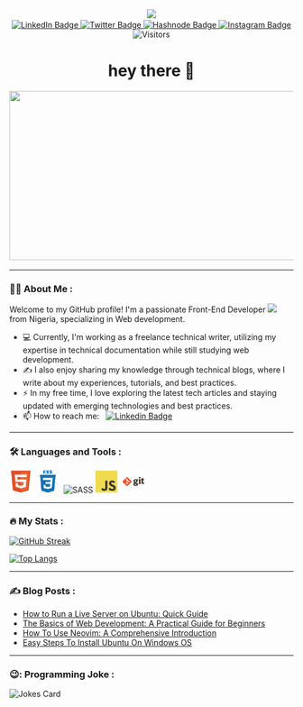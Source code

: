 <div id="header" align="center">
  <img src="https://media.giphy.com/media/M9gbBd9nbDrOTu1Mqx/giphy.gif" width="100"/>
</div>

<div id="badges" align="center">
  <a href="https://www.linkedin.com/in/graham-boyle-556471250">
    <img src="https://img.shields.io/badge/LinkedIn-gray?style=for-the-badge&logo=linkedin&logoColor=white" alt="LinkedIn Badge"/>
  </a>
  <a href="https://twitter.com/Dev__Grey">
    <img src="https://img.shields.io/badge/Twitter-blue?style=for-the-badge&logo=twitter&logoColor=white" alt="Twitter Badge"/>
  </a>
 <a href="https://greyboyle.hashnode.dev">
    <img src="https://img.shields.io/badge/Hashnode-purple?style=for-the-badge&logo=hashnode&logoColor=white" alt="Hashnode Badge"/>
  </a>
 <a href="https://instagram.com/greybillions">
    <img src="https://img.shields.io/badge/Instagram-brown?style=for-the-badge&logo=instagram&logoColor=white" alt="Instagram Badge"/>
  </a>
</div>

<div align="center">
    <img src="https://komarev.com/ghpvc/?username=greybillions&style=flat-square&color=green" alt="Visitors">
</div>

<h1 align="center">
  hey there 👋
</h1>

<div align="center">
  <img src="https://media.giphy.com/media/dWesBcTLavkZuG35MI/giphy.gif" width="600" height="300"/>
</div>

---

### :man_technologist: About Me :

Welcome to my GitHub profile! I'm a passionate Front-End Developer <img src="https://media.giphy.com/media/WUlplcMpOCEmTGBtBW/giphy.gif" width="30"> from Nigeria, specializing in Web development. 

- 💻 Currently, I'm working as a freelance technical writer, utilizing my expertise in technical documentation while still studying web development.
- ✍️ I also enjoy sharing my knowledge through technical blogs, where I write about my experiences, tutorials, and best practices.
- ⚡ In my free time, I love exploring the latest tech articles and staying updated with emerging technologies and best practices.
- 📫 How to reach me: &nbsp; [![Linkedin Badge](https://img.shields.io/badge/-Graham_Boyle-blue?style=flat&logo=Linkedin&logoColor=white)](https://www.linkedin.com/in/graham-boyle-556471250/)

---

### :hammer_and_wrench: Languages and Tools :
<div>
 <img src="https://github.com/devicons/devicon/blob/master/icons/html5/html5-original.svg" title="HTML5" alt="HTML" width="40" height="40"/>&nbsp;
 <img src="https://github.com/devicons/devicon/blob/master/icons/css3/css3-plain-wordmark.svg"  title="CSS3" alt="CSS" width="40" height="40"/>&nbsp;
 <img src="https://www.vectorlogo.zone/logos/sass-lang/sass-lang-icon.svg" title="SASS" alt="SASS" width="40" height="40"/>
 <img src="https://github.com/devicons/devicon/blob/master/icons/javascript/javascript-original.svg" title="JavaScript" alt="JavaScript" width="40" height="40"/>&nbsp;
 <!--<img src="https://www.vectorlogo.zone/logos/llvm/llvm-icon.svg" title="Clang" alt="Clang" width="40" height="40"/> -->
 <img src="https://github.com/devicons/devicon/blob/master/icons/git/git-original-wordmark.svg" title="Git" **alt="Git" width="40" height="40"/>&nbsp;
</div>

---

### :fire: My Stats :
[![GitHub Streak](https://streak-stats.demolab.com?user=Greybillions&theme=dark)](https://git.io/streak-stats)


[![Top Langs](https://github-readme-stats.vercel.app/api/top-langs/?username=greybillions&layout=compact&theme=vision-friendly-dark)](https://github.com/anuraghazra/github-readme-stats)

---

### :writing_hand: Blog Posts :
<!-- BLOG-POST-LIST:START -->
- [How to Run a Live Server on Ubuntu: Quick Guide](https://greyboyle.hashnode.dev/how-to-run-a-live-server-on-ubuntu-quick-guide)
- [The Basics of Web Development: A Practical Guide for Beginners](https://greyboyle.hashnode.dev/the-basics-of-web-development-a-practical-guide-for-beginners)
- [How To Use Neovim: A Comprehensive Introduction](https://greyboyle.hashnode.dev/how-to-use-neovim-a-comprehensive-introduction)
- [Easy Steps To Install Ubuntu On Windows OS](https://greyboyle.hashnode.dev/easy-steps-to-install-ubuntu-on-windows-os)
<!-- BLOG-POST-LIST:END -->
---

### 😉: Programming Joke :
<!-- Markdown -->
![Jokes Card](https://readme-jokes.vercel.app/api)
